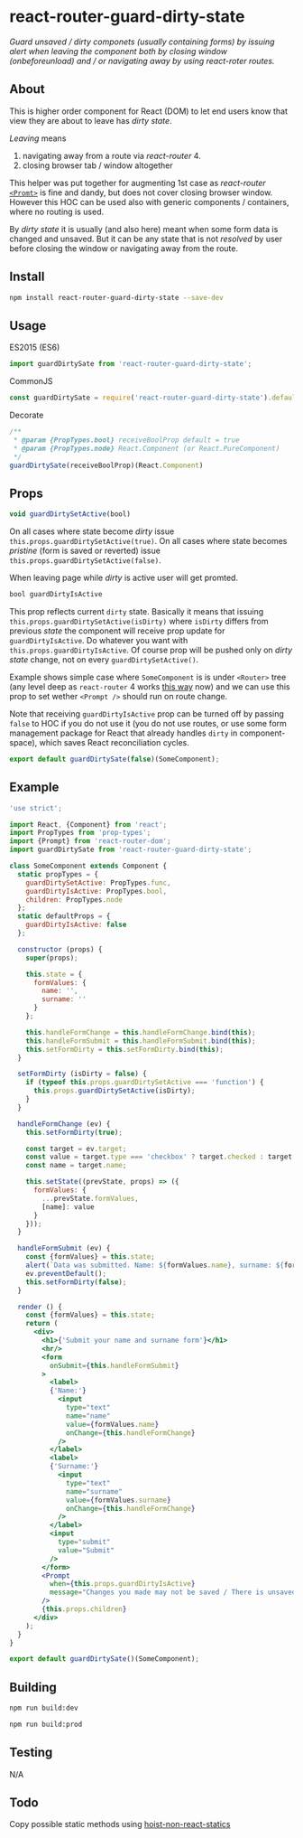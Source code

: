 # react-router-guard-dirty-state

*Guard unsaved / dirty componets (usually containing forms) by issuing alert when leaving the component both by closing window (onbeforeunload) and / or navigating away by using react-roter routes.*

## About

This is higher order component for React (DOM) to let end users know that view they are about to leave has *dirty state*.

*Leaving* means

1. navigating away from a route via *react-router* 4.
2. closing browser tab / window altogether

This helper was put together for augmenting 1st case as *react-router* [`<Promt>`](https://github.com/ReactTraining/react-router/blob/master/packages/react-router/docs/api/Prompt.md) is fine and dandy, but does not cover closing browser window. However this HOC can be used also with generic components / containers, where no routing is used.

By *dirty state* it is usually (and also here) meant when some form data is changed and unsaved. But it can be any state that is not *resolved* by user before closing the window or navigating away from the route.

## Install

```sh
npm install react-router-guard-dirty-state --save-dev
```

## Usage

ES2015 (ES6)

```javascript
import guardDirtySate from 'react-router-guard-dirty-state';
```

CommonJS

```javascript
const guardDirtySate = require('react-router-guard-dirty-state').default;
```

Decorate

```javascript
/**
 * @param {PropTypes.bool} receiveBoolProp default = true
 * @param {PropTypes.node} React.Component (or React.PureComponent)
 */
guardDirtySate(receiveBoolProp)(React.Component)
```

## Props

```javascript
void guardDirtySetActive(bool)
```

On all cases where state become *dirty* issue `this.props.guardDirtySetActive(true)`.
On all cases where state becomes *pristine* (form is saved or reverted) issue `this.props.guardDirtySetActive(false)`.

When leaving page while *dirty* is active user will get promted.

```javascript
bool guardDirtyIsActive
```

This prop reflects current `dirty` state. Basically it means that issuing `this.props.guardDirtySetActive(isDirty)` where `isDirty` differs from previous *state* the component will receive prop update for `guardDirtyIsActive`. Do whatever you want with `this.props.guardDirtyIsActive`. Of course prop will be pushed only on *dirty state* change, not on every `guardDirtySetActive()`.

Example shows simple case where `SomeComponent` is 
 is under `<Router>` tree (any level deep as `react-router` 4 works [this way](https://reacttraining.com/react-router/web/example/basic) now) and we can use this prop to set wether `<Prompt />` should run on route change.
 
Note that receiving `guardDirtyIsActive` prop can be turned off by passing `false` to HOC if you do not use it (you do not use routes, or use some form management package for React that already handles `dirty` in component-space), which saves React reconciliation cycles.
 
 ```jsx
 export default guardDirtySate(false)(SomeComponent);
 ```
 
 
## Example


```jsx
'use strict';

import React, {Component} from 'react';
import PropTypes from 'prop-types';
import {Prompt} from 'react-router-dom';
import guardDirtySate from 'react-router-guard-dirty-state';

class SomeComponent extends Component {
  static propTypes = {
    guardDirtySetActive: PropTypes.func,
    guardDirtyIsActive: PropTypes.bool,
    children: PropTypes.node
  };
  static defaultProps = {
    guardDirtyIsActive: false
  };

  constructor (props) {
    super(props);

    this.state = {
      formValues: {
        name: '',
        surname: ''
      }
    };

    this.handleFormChange = this.handleFormChange.bind(this);
    this.handleFormSubmit = this.handleFormSubmit.bind(this);
    this.setFormDirty = this.setFormDirty.bind(this);
  }

  setFormDirty (isDirty = false) {
    if (typeof this.props.guardDirtySetActive === 'function') {
      this.props.guardDirtySetActive(isDirty);
    }
  }

  handleFormChange (ev) {
    this.setFormDirty(true);

    const target = ev.target;
    const value = target.type === 'checkbox' ? target.checked : target.value;
    const name = target.name;

    this.setState((prevState, props) => ({
      formValues: {
        ...prevState.formValues,
        [name]: value
      }
    }));
  }

  handleFormSubmit (ev) {
    const {formValues} = this.state;
    alert(`Data was submitted. Name: ${formValues.name}, surname: ${formValues.surname}`);
    ev.preventDefault();
    this.setFormDirty(false);
  }

  render () {
    const {formValues} = this.state;
    return (
      <div>
        <h1>{'Submit your name and surname form'}</h1>
        <hr/>
        <form
          onSubmit={this.handleFormSubmit}
        >
          <label>
          {'Name:'}
            <input
              type="text"
              name="name"
              value={formValues.name}
              onChange={this.handleFormChange}
            />
          </label>
          <label>
          {'Surname:'}
            <input
              type="text"
              name="surname"
              value={formValues.surname}
              onChange={this.handleFormChange}
            />
          </label>
          <input
            type="submit"
            value="Submit"
          />
        </form>
        <Prompt
          when={this.props.guardDirtyIsActive}
          message="Changes you made may not be saved / There is unsaved data. Are you sure you want to leave this page?"
        />
        {this.props.children}
      </div>
    );
  }
}

export default guardDirtySate()(SomeComponent);
```

 
## Building

```sh
npm run build:dev
```

```sh
npm run build:prod
```

## Testing

N/A

## Todo

Copy possible static methods using [hoist-non-react-statics](https://github.com/mridgway/hoist-non-react-statics)



